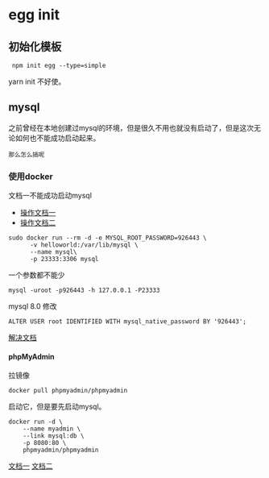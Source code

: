 # egg init

## 初始化模板

```
 npm init egg --type=simple
```
yarn init 不好使。

## mysql
之前曾经在本地创建过mysql的环境，但是很久不用也就没有启动了，但是这次无论如何也不能成功启动起来。

    那么怎么搞呢

### 使用docker 
文档一不能成功启动mysql
- [操作文档一](https://zhuanlan.zhihu.com/p/35272017)
- [操作文档二](https://juejin.im/post/5c8e25bdf265da67e43e8271)

```
sudo docker run --rm -d -e MYSQL_ROOT_PASSWORD=926443 \
      -v helloworld:/var/lib/mysql \
      --name mysql\
      -p 23333:3306 mysql

```

一个参数都不能少
```
mysql -uroot -p926443 -h 127.0.0.1 -P23333
```

mysql 8.0 修改
```
ALTER USER root IDENTIFIED WITH mysql_native_password BY '926443';
```

[解决文档](https://stackoverflow.com/questions/49948350/phpmyadmin-on-mysql-8-0)



#### phpMyAdmin

拉镜像
```
docker pull phpmyadmin/phpmyadmin
```

启动它，但是要先启动mysql。
```
docker run -d \
    --name myadmin \
    --link mysql:db \
    -p 8080:80 \
    phpmyadmin/phpmyadmin

```

[文档一](https://xu3352.github.io/docker/2017/12/27/install-phpmyadmin-with-docker)
[文档二](https://blog.csdn.net/l6807718/article/details/51179507)